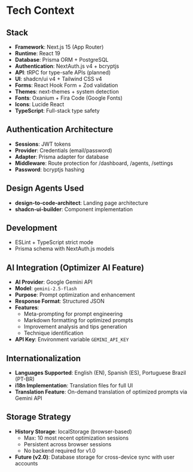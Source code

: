 # Tech Context

## Stack
- **Framework**: Next.js 15 (App Router)
- **Runtime**: React 19
- **Database**: Prisma ORM + PostgreSQL
- **Authentication**: NextAuth.js v4 + bcryptjs
- **API**: tRPC for type-safe APIs (planned)
- **UI**: shadcn/ui v4 + Tailwind CSS v4
- **Forms**: React Hook Form + Zod validation
- **Themes**: next-themes + system detection
- **Fonts**: Oxanium + Fira Code (Google Fonts)
- **Icons**: Lucide React
- **TypeScript**: Full-stack type safety

## Authentication Architecture
- **Sessions**: JWT tokens
- **Provider**: Credentials (email/password)
- **Adapter**: Prisma adapter for database
- **Middleware**: Route protection for /dashboard, /agents, /settings
- **Password**: bcryptjs hashing

## Design Agents Used
- **design-to-code-architect**: Landing page architecture
- **shadcn-ui-builder**: Component implementation

## Development
- ESLint + TypeScript strict mode
- Prisma schema with NextAuth.js models

## AI Integration (Optimizer AI Feature)
- **AI Provider**: Google Gemini API
- **Model**: `gemini-2.5-flash`
- **Purpose**: Prompt optimization and enhancement
- **Response Format**: Structured JSON
- **Features**:
  - Meta-prompting for prompt engineering
  - Markdown formatting for optimized prompts
  - Improvement analysis and tips generation
  - Technique identification
- **API Key**: Environment variable `GEMINI_API_KEY`

## Internationalization
- **Languages Supported**: English (EN), Spanish (ES), Portuguese Brazil (PT-BR)
- **i18n Implementation**: Translation files for full UI
- **Translation Feature**: On-demand translation of optimized prompts via Gemini API

## Storage Strategy
- **History Storage**: localStorage (browser-based)
  - Max: 10 most recent optimization sessions
  - Persistent across browser sessions
  - No backend required for v1.0
- **Future (v2.0)**: Database storage for cross-device sync with user accounts